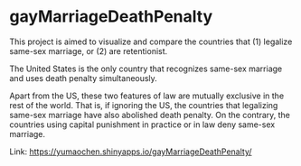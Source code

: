 # gayMarriageDeathPenalty

This project is aimed to visualize and compare the countries that (1) legalize same-sex marriage, or (2) are retentionist. 

The United States is the only country that recognizes same-sex marriage and uses death penalty simultaneously. 

Apart from the US, these two features of law are mutually exclusive in the rest of the world. That is, if ignoring the US, the countries that legalizing same-sex marriage have also abolished death penalty. On the contrary, the countries using capital punishment in practice or in law deny same-sex marriage.

Link: https://yumaochen.shinyapps.io/gayMarriageDeathPenalty/
